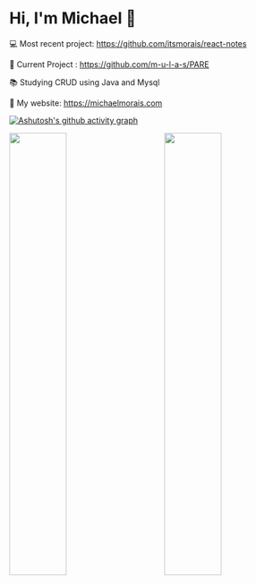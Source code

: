 # Hi, I'm Michael 👋
💻 Most recent project: https://github.com/itsmorais/react-notes

👷 Current Project : https://github.com/m-u-l-a-s/PARE

📚 Studying CRUD using Java and Mysql

📁 My website: https://michaelmorais.com



<div>
  
  [![Ashutosh's github activity graph](https://github-readme-activity-graph.cyclic.app/graph?username=itsmorais&theme=react-dark)](https://github.com/ashutosh00710/github-readme-activity-graph)

<img  width="45%" position="left" src="https://github-readme-stats.vercel.app/api?username=itsmorais&show_icons=true&theme=dark">
<img align="right" width="45%  "src="https://github-readme-stats.vercel.app/api/top-langs/?username=itsmorais&layout=compact&theme=dark">
</div> 
  







